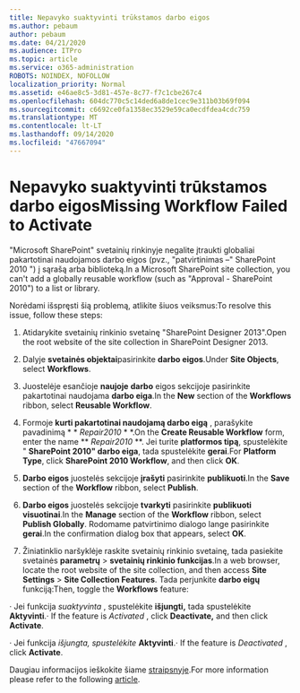 ```yaml
---
title: Nepavyko suaktyvinti trūkstamos darbo eigos
ms.author: pebaum
author: pebaum
ms.date: 04/21/2020
ms.audience: ITPro
ms.topic: article
ms.service: o365-administration
ROBOTS: NOINDEX, NOFOLLOW
localization_priority: Normal
ms.assetid: e46ae8c5-3d81-457e-8c77-f7c1cbe267c4
ms.openlocfilehash: 604dc770c5c14ded6a8de1cec9e311b03b69f094
ms.sourcegitcommit: c6692ce0fa1358ec3529e59ca0ecdfdea4cdc759
ms.translationtype: MT
ms.contentlocale: lt-LT
ms.lasthandoff: 09/14/2020
ms.locfileid: "47667094"
---
```

# <a name="missing-workflow-failed-to-activate"></a><span data-ttu-id="8cb4e-102">Nepavyko suaktyvinti trūkstamos darbo eigos</span><span class="sxs-lookup"><span data-stu-id="8cb4e-102">Missing Workflow Failed to Activate</span></span>

<span data-ttu-id="8cb4e-103">"Microsoft SharePoint" svetainių rinkinyje negalite įtraukti globaliai pakartotinai naudojamos darbo eigos (pvz., "patvirtinimas –" SharePoint 2010 ") į sąrašą arba biblioteką.</span><span class="sxs-lookup"><span data-stu-id="8cb4e-103">In a Microsoft SharePoint site collection, you can't add a globally reusable workflow (such as "Approval - SharePoint 2010") to a list or library.</span></span>
  
<span data-ttu-id="8cb4e-104">Norėdami išspręsti šią problemą, atlikite šiuos veiksmus:</span><span class="sxs-lookup"><span data-stu-id="8cb4e-104">To resolve this issue, follow these steps:</span></span> 
  
1. <span data-ttu-id="8cb4e-105">Atidarykite svetainių rinkinio svetainę "SharePoint Designer 2013".</span><span class="sxs-lookup"><span data-stu-id="8cb4e-105">Open the root website of the site collection in SharePoint Designer 2013.</span></span>
  
2. <span data-ttu-id="8cb4e-106">Dalyje **svetainės objektai**pasirinkite **darbo eigos**.</span><span class="sxs-lookup"><span data-stu-id="8cb4e-106">Under **Site Objects**, select **Workflows**.</span></span> 
  
3. <span data-ttu-id="8cb4e-107">Juostelėje esančioje **naujoje** **darbo** eigos sekcijoje pasirinkite pakartotinai naudojama **darbo eiga**.</span><span class="sxs-lookup"><span data-stu-id="8cb4e-107">In the **New** section of the **Workflows** ribbon, select **Reusable Workflow**.</span></span> 
  
4. <span data-ttu-id="8cb4e-108">Formoje **kurti pakartotinai naudojamą darbo eigą** , parašykite pavadinimą \* \* *Repair2010* \* \*.</span><span class="sxs-lookup"><span data-stu-id="8cb4e-108">On the **Create Reusable Workflow** form, enter the name \*\* *Repair2010* \*\*.</span></span> <span data-ttu-id="8cb4e-109">Jei turite **platformos tipą**, spustelėkite " **SharePoint 2010" darbo eiga**, tada spustelėkite **gerai**.</span><span class="sxs-lookup"><span data-stu-id="8cb4e-109">For **Platform Type**, click **SharePoint 2010 Workflow**, and then click **OK**.</span></span> 
  
1. <span data-ttu-id="8cb4e-110">**Darbo eigos** juostelės sekcijoje **įrašyti** pasirinkite **publikuoti**.</span><span class="sxs-lookup"><span data-stu-id="8cb4e-110">In the **Save** section of the **Workflow** ribbon, select **Publish**.</span></span> 
  
2. <span data-ttu-id="8cb4e-111">**Darbo eigos** juostelės sekcijoje **tvarkyti** pasirinkite **publikuoti visuotinai**.</span><span class="sxs-lookup"><span data-stu-id="8cb4e-111">In the **Manage** section of the **Workflow** ribbon, select **Publish Globally**.</span></span> <span data-ttu-id="8cb4e-112">Rodomame patvirtinimo dialogo lange pasirinkite **gerai**.</span><span class="sxs-lookup"><span data-stu-id="8cb4e-112">In the confirmation dialog box that appears, select **OK**.</span></span> 
  
3. <span data-ttu-id="8cb4e-113">Žiniatinklio naršyklėje raskite svetainių rinkinio svetainę, tada pasiekite svetainės **parametrų** \> **svetainių rinkinio funkcijas**.</span><span class="sxs-lookup"><span data-stu-id="8cb4e-113">In a web browser, locate the root website of the site collection, and then access **Site Settings** \> **Site Collection Features**.</span></span> <span data-ttu-id="8cb4e-114">Tada perjunkite **darbo eigų** funkciją:</span><span class="sxs-lookup"><span data-stu-id="8cb4e-114">Then, toggle the **Workflows** feature:</span></span> 
  
<span data-ttu-id="8cb4e-115">· Jei funkcija  *suaktyvinta*  , spustelėkite **išjungti,** tada spustelėkite **Aktyvinti**.</span><span class="sxs-lookup"><span data-stu-id="8cb4e-115">· If the feature is  *Activated*  , click **Deactivate,** and then click **Activate**.</span></span> 
  
<span data-ttu-id="8cb4e-116">· Jei funkcija  *išjungta, spustelėkite* **Aktyvinti**.</span><span class="sxs-lookup"><span data-stu-id="8cb4e-116">· If the feature is  *Deactivated*  , click **Activate**.</span></span> 
  
<span data-ttu-id="8cb4e-117">Daugiau informacijos ieškokite šiame [straipsnyje](https://go.microsoft.com/fwlink/?linkid=2047770&amp;clcid=0x409).</span><span class="sxs-lookup"><span data-stu-id="8cb4e-117">For more information please refer to the following [article](https://go.microsoft.com/fwlink/?linkid=2047770&amp;clcid=0x409).</span></span>
  

